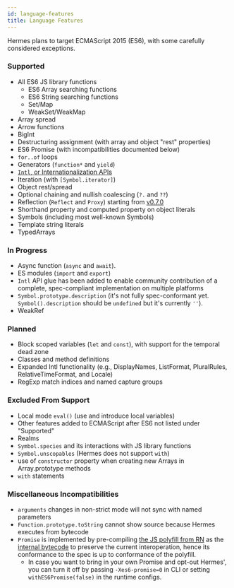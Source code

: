 ```yaml
---
id: language-features
title: Language Features
---
```


Hermes plans to target ECMAScript 2015 (ES6), with some carefully considered exceptions.

### Supported

- All ES6 JS library functions
  - ES6 Array searching functions
  - ES6 String searching functions
  - Set/Map
  - WeakSet/WeakMap
- Array spread
- Arrow functions
- BigInt
- Destructuring assignment (with array and object "rest" properties)
- ES6 Promise (with incompatibilities documented below)
- `for..of` loops
- Generators (`function*` and `yield`)
- [`Intl`, or Internationalization APIs](IntlAPIs.md)
- Iteration (with `[Symbol.iterator]`)
- Object rest/spread
- Optional chaining and nullish coalescing (`?.` and `??`)
- Reflection (`Reflect` and `Proxy`) starting from [v0.7.0](https://github.com/facebook/hermes/releases/tag/v0.7.0)
- Shorthand property and computed property on object literals
- Symbols (including most well-known Symbols)
- Template string literals
- TypedArrays

### In Progress

- Async function (`async` and `await`).
- ES modules (`import` and `export`)
- `Intl` API glue has been added to enable community contribution of a complete, spec-compliant implementation on multiple platforms
- `Symbol.prototype.description` (it's not fully spec-conformant yet. `Symbol().description` should be `undefined` but it's currently `''`).
- WeakRef

### Planned
- Block scoped variables (`let` and `const`), with support for the temporal dead zone
- Classes and method definitions
- Expanded Intl functionality (e.g., DisplayNames, ListFormat, PluralRules, RelativeTimeFormat, and Locale)
- RegExp match indices and named capture groups

### Excluded From Support

- Local mode `eval()` (use and introduce local variables)
- Other features added to ECMAScript after ES6 not listed under "Supported"
- Realms
- `Symbol.species` and its interactions with JS library functions
- `Symbol.unscopables` (Hermes does not support `with`)
- use of `constructor` property when creating new Arrays in Array.prototype methods
- `with` statements

### Miscellaneous Incompatibilities

- `arguments` changes in non-strict mode will not sync with named parameters
- `Function.prototype.toString` cannot show source because Hermes executes from bytecode
- `Promise` is implemented by pre-compiling [the JS polyfill from RN](https://github.com/facebook/hermes/blob/HEAD/utils/promise/index.js) as the [internal bytecode](https://github.com/facebook/hermes/blob/HEAD/lib/InternalBytecode/01-Promise.js) to preserve the current interoperation, hence its conformance to the spec is up to conformance of the polyfill.
  - In case you want to bring in your own Promise and opt-out Hermes', you can turn it off by passing `-Xes6-promise=0` in CLI or setting `withES6Promise(false)` in the runtime configs.
